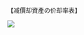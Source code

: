 【减價却資產の价却率表】

![](https://www.nta.go.jp/tmp/cfb63362-5bd2-45bc-b54b-97272739f925/images/852439c221598ce6b692c6a58c49cda64802939301d18b006d4be17314de6503.jpg)
